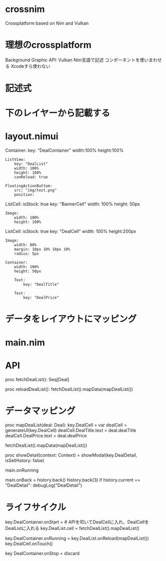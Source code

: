 # crossnim
Crossplatform based on Nim and Vulkan

# 理想のcrossplatform
Background Graphic API: Vulkan
Nim言語で記述
コンポーネントを使いまわせる
Xcodeすら使わない

# 記述式
# 下のレイヤーから記載する
# layout.nimui
Container:
    key: "DealContainer"
    width:100%
    height:100%

    ListView:
        key: "DealList"
        width: 100%
        height: 100%
        canReload: true

    FloatingActionButtom:
        src: "img/test.png"
        position:

ListCell:
    isStock: true
    key: "BannerCell"
    width: 100%
    height: 50px

    Image:
        width: 100%
        height: 100%

ListCell:
    isStock: true
    key: "DealCell"
    width: 100%
    height:200px

    Image:
        width: 80%
        margin: 10px 10% 10px 10%
        radius: 5px

    Container:
        width: 100%
        height: 50px

        Text:
            key: "DealTitle"

        Text:
            key: "DealPrice"

# データをレイアウトにマッピング


# main.nim

# API
proc fetchDealList(): Seq[Deal]

proc reloadDealList():
    fetchDealList().mapData(mapDealList())

# データマッピング
proc mapDealList(deal: Deal): key.DealCell =
    var dealCell = generateUI(key.DealCell)
    dealCell.DealTitle.text = deal.dealTitle
    dealCell.DealPrice.text = deal.dealPrice

fetchDealList().mapData(mapDealList())

proc showDetail(context: Context) =
    showModal(key.DealDetail, isSetHistory: false)

main.onRunning

main.onBack =
    history.back()
    history.back(3)
    if history.current == "DealDetail":
        debugLog("DealDetail")

# ライフサイクル
key.DealContainer.onStart =
    # APIを叩いてDealCellに入れ、DealCellをDealListに入れる
    key.DealList.cell = fetchDealList().mapDealList()

key.DealContainer.onRunning =
    key.DealList.onReload(mapDealList())
    key.DealCell.onTouch()

key DealContainer.onStop =
    discard

